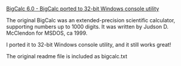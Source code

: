 <ins>BigCalc 6.0 - BigCalc ported to 32-bit Windows console utility</ins>

The original BigCalc was an extended-precision scientific calculator, supporting numbers
up to 1000 digits.  It was written by Judson D. McClendon for MSDOS, ca 1999.

I ported it to 32-bit Windows console utility, and it still works great!

The original readme file is included as bigcalc.txt


